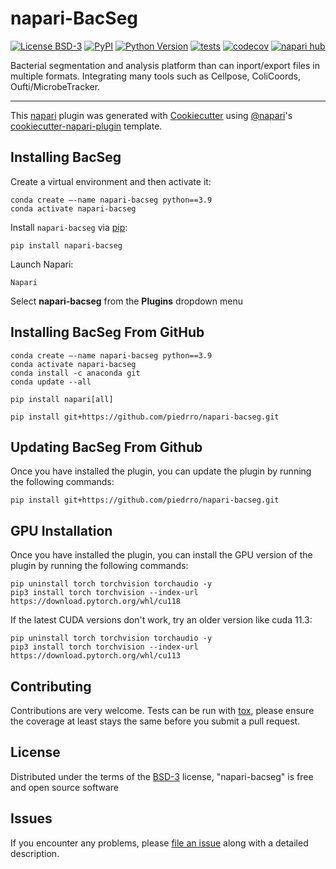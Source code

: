 # napari-BacSeg

[![License BSD-3](https://img.shields.io/pypi/l/napari-bacseg.svg?color=green)](https://github.com/piedrro/napari-bacseg/raw/main/LICENSE)
[![PyPI](https://img.shields.io/pypi/v/napari-bacseg.svg?color=green)](https://pypi.org/project/napari-bacseg)
[![Python Version](https://img.shields.io/pypi/pyversions/napari-bacseg.svg?color=green)](https://python.org)
[![tests](https://github.com/piedrro/napari-bacseg/workflows/tests/badge.svg)](https://github.com/piedrro/napari-bacseg/actions)
[![codecov](https://codecov.io/gh/piedrro/napari-bacseg/branch/main/graph/badge.svg)](https://codecov.io/gh/piedrro/napari-bacseg)
[![napari hub](https://img.shields.io/endpoint?url=https://api.napari-hub.org/shields/napari-bacseg)](https://napari-hub.org/plugins/napari-bacseg)

Bacterial segmentation and analysis platform than can inport/export files in multiple formats. Integrating many tools such as Cellpose, ColiCoords, Oufti/MicrobeTracker.

----------------------------------

This [napari] plugin was generated with [Cookiecutter] using [@napari]'s [cookiecutter-napari-plugin] template.

<!--
Don't miss the full getting started guide to set up your new package:
https://github.com/napari/cookiecutter-napari-plugin#getting-started

and review the napari docs for plugin developers:
https://napari.org/stable/plugins/index.html
-->

## Installing BacSeg

Create a virtual environment and then activate it:

    conda create –-name napari-bacseg python==3.9
    conda activate napari-bacseg

Install `napari-bacseg` via [pip]:

    pip install napari-bacseg

Launch Napari:

    Napari

Select **napari-bacseg** from the **Plugins** dropdown menu


## Installing BacSeg From GitHub

    conda create –-name napari-bacseg python==3.9
    conda activate napari-bacseg
    conda install -c anaconda git
    conda update --all

    pip install napari[all]

    pip install git+https://github.com/piedrro/napari-bacseg.git

## Updating BacSeg From Github
Once you have installed the plugin, you can update the plugin by running the following commands:

    pip install git+https://github.com/piedrro/napari-bacseg.git

## GPU Installation
 Once you have installed the plugin, you can install the GPU version of the plugin by running the following commands:

    pip uninstall torch torchvision torchaudio -y
    pip3 install torch torchvision --index-url https://download.pytorch.org/whl/cu118

If the latest CUDA versions don't work, try an older version like cuda 11.3:

    pip uninstall torch torchvision torchaudio -y
    pip3 install torch torchvision --index-url https://download.pytorch.org/whl/cu113




## Contributing

Contributions are very welcome. Tests can be run with [tox], please ensure
the coverage at least stays the same before you submit a pull request.

## License

Distributed under the terms of the [BSD-3] license,
"napari-bacseg" is free and open source software

## Issues

If you encounter any problems, please [file an issue] along with a detailed description.

[napari]: https://github.com/napari/napari
[Cookiecutter]: https://github.com/audreyr/cookiecutter
[@napari]: https://github.com/napari
[MIT]: http://opensource.org/licenses/MIT
[BSD-3]: http://opensource.org/licenses/BSD-3-Clause
[GNU GPL v3.0]: http://www.gnu.org/licenses/gpl-3.0.txt
[GNU LGPL v3.0]: http://www.gnu.org/licenses/lgpl-3.0.txt
[Apache Software License 2.0]: http://www.apache.org/licenses/LICENSE-2.0
[Mozilla Public License 2.0]: https://www.mozilla.org/media/MPL/2.0/index.txt
[cookiecutter-napari-plugin]: https://github.com/napari/cookiecutter-napari-plugin

[file an issue]: https://github.com/piedrro/napari-bacseg/issues

[napari]: https://github.com/napari/napari
[tox]: https://tox.readthedocs.io/en/latest/
[pip]: https://pypi.org/project/pip/
[PyPI]: https://pypi.org/
